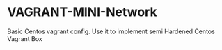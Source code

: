 # VAGRANT-MINI-Network
Basic Centos vagrant config. Use it to implement semi Hardened Centos Vagrant Box
